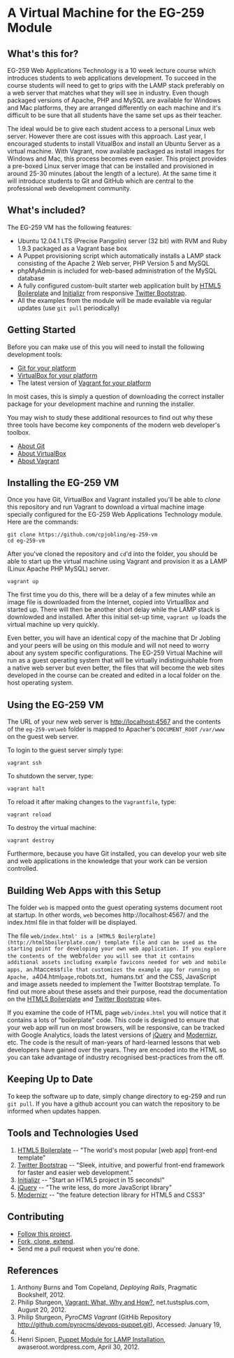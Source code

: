 # A Virtual Machine for the EG-259 Module

## What's this for?

EG-259 Web Applications Technology is a 10 week lecture course which
introduces students to web applications development. To succeed in the
course students will need to get to grips with the LAMP stack preferably
on a web server that matches what they will see in industry. Even though
packaged versions of Apache, PHP and MySQL are available for Windows and
Mac platforms, they are arranged differently on each machine and it's
difficult to be sure that all students have the same set ups as their
teacher. 

The ideal would be to give each student access to a personal Linux web
server. However there are cost issues with this approach. Last year, I
encouraged students to install VitualBox and install an Ubuntu Server as
a virtual machine. With Vagrant, now available packaged as install
images for Windows and Mac, this process becomes even easier. This
project provides a pre-boxed Linux server image that can be installed
and provisioned in around 25-30 minutes (about the length of a lecture).
At the same time it will introduce students to Git and GitHub which are
central to the professional web development community.

## What's included?

The EG-259 VM has the following features:

- Ubuntu 12.04.1 LTS (Precise Pangolin) server (32 bit) with RVM and Ruby 1.9.3 packaged as a Vagrant base box
- A Puppet provisioning script which automatically installs a LAMP stack consisting of the Apache 2 Web server, PHP Version 5 and MySQL
- phpMyAdmin is included for web-based administration of the MySQL database
- A fully configured custom-built starter web application built by [HTML5 Boilerplate](http://html5boilerplate.com/) and [Initializr](http://www.initializr.com/) from responsive [Twitter Bootstrap](http://twitter.github.com/bootstrap/).
- All the examples from the module will be made evailable via regular updates (use `git pull` periodically)

## Getting Started

Before you can make use of this you will need to install the following development tools:

- [Git for your platform](https://help.github.com/articles/set-up-git)
- [VirtualBox for your platform](https://www.virtualbox.org/wiki/Downloads)
- The latest version of [Vagrant for your platform](http://www.vagrantup.com/)

In most cases, this is simply a question of downloading the correct
installer package for your development machine and running the
installer.

You may wish to study these additional resources to find out why these
three tools have become key components of the modern web developer's
toolbox.

- [About Git](http://git-scm.com/documentation)
- [About VirtualBox](https://www.virtualbox.org/wiki/VirtualBox)
- [About Vagrant](http://docs.vagrantup.com/v1/docs/getting-started/index.html)



## Installing the EG-259 VM

Once you have Git, VirtualBox and Vagrant installed you'll be able to
*clone* this repository and run Vagrant to download a virtual machine
image specially configured for the EG-259 Web Applications Technology
module. Here are the commands:

    git clone https://github.com/cpjobling/eg-259-vm
    cd eg-259-vm

After you've cloned the repository and `cd`'d into the folder, you should be able to start up the
virtual machine using Vagrant and provision it as a LAMP (Linux
Apache PHP MySQL) server. 

    vagrant up 

The first time you do this, there will be a delay of a few minutes
while an image file is downloaded from the Internet, copied into VirtualBox and started up. There will then be another short delay while the LAMP stack is downlowded and installed. After this initial set-up time, `vagrant up` loads the virtual machine up very 
quickly.

Even better, you will have an identical copy
of the machine that Dr Jobling and your peers will be using on this
module and will not need to worry about any system specific
configurations. The EG-259 Virtual Machine will run as a guest operating
system that will be virtually indistinguishable from a native web server
but even better, the files that will become the web sites developed in
the course can be created and edited in a local folder on the host
operating system.



## Using the EG-259 VM

The URL of your new web server is <http://localhost:4567> and the contents of the
`eg-259-vm\web` folder is mapped to Apacher's `DOCUMENT_ROOT` `/var/www` on the guest web server.

To login to the guest server simply type:

    vagrant ssh  

To shutdown the server, type:

    vagrant halt

To reload it after making changes to the `Vagrantfile`, type:

    vagrant reload

To destroy the virtual machine:

    vagrant destroy

Furthermore, because you have Git installed, you can develop your web
site and web applications in the knowledge that your work can be version
controlled.

## Building Web Apps with this Setup

The folder `web` is mapped onto the guest operating systems document root at startup. In other words, `web` becomes http://localhost:4567/ and the index.html file in that folder will be displayed. 

The file `web/index.html' is a [HTML5 Boilerplate](http://html5boilerplate.com/) template file and can be used as the starting point for developing your own web application. If you explore the contents of the `web` folder you will see that it contains additional assets including example favicons needed for web and mobile apps, an `.htaccess` file that customizes the example app for running on Apache, a `404.html` page, `robots.txt`, `humans.txt` and the CSS, JavaScript and image assets needed to implement the Twitter Bootstrap template. To find out more about these assets and their purpose, read the documentation on the [HTML5 Boilerplate](http://html5boilerplate.com/) and [Twitter Bootstrap](http://twitter.github.com/bootstrap/) sites.

If you examine the code of HTML page `web/index.html` you will notice that it contains a lots of "boilerplate" code. This code is designed to ensure that your web app will run on most browsers, will be responsive, can be tracked with Google Analytics, loads the latest versions of [jQuery](http://jquery.com/) and [Modernizr](http://modernizr.com/), etc. The code is the result of man-years of hard-learned lessons that web developers have gained over the years. They are encoded into the HTML so you can take advantage of industry recognised best-practices from the off.

## Keeping Up to Date

To keep the software up to date, simply change directory to eg-259 and run `git pull`. If you have a github account
you can watch the repository to be informed when updates happen.


## Tools and Technologies Used

1. [HTML5 Boilerplate](http://html5boilerplate.com/) -- "The world's most popular [web app] front-end template"
2. [Twitter Bootstrap](http://twitter.github.com/bootstrap/) -- "Sleek, intuitive, and powerful front-end framework for faster and easier web development."
3. [Initializr](http://www.initializr.com/) -- "Start an HTML5 project in 15 seconds!"
4. [jQuery](http://jquery.com/) -- "The write less, do more JavaScript library"
5. [Modernizr](http://modernizr.com/) -- "the feature detection library for HTML5 and CSS3"

## Contributing

- [Follow this project](https://help.github.com/articles/be-social). 
- [Fork, clone, extend](https://help.github.com/articles/fork-a-repo). 
- Send me a pull request when you're done.

## References

1. Anthony Burns and Tom Copeland, *Deploying Rails*, Pragmatic
   Bookshelf, 2012.
2. Philip Sturgeon, [Vagrant: What, Why and
   How?](http://net.tutsplus.com/tutorials/php/vagrant-what-why-and-how/),
net.tustsplus.com, August 20, 2012. 
3. Philip Sturgeon, *PyroCMS Vagrant* (GitHib Repository
   <http://github.com/pyrocms/devops-puppet.git>), Accessed: January 19,
2013.
4. Henri Sipoen, [Puppet Module for LAMP
   Installation](http://awaseroot.wordpress.com/2012/04/30/puppet-module-for-lamp-installation/),
awaseroot.wordpress.com, April 30, 2012.




